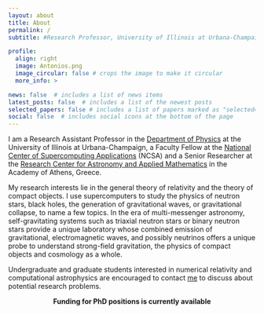 ```yaml
---
layout: about
title: About
permalink: /
subtitle: #Research Professor, University of Illinois at Urbana-Champaign

profile:
  align: right
  image: Antonios.png
  image_circular: false # crops the image to make it circular
  more_info: >

news: false  # includes a list of news items
latest_posts: false  # includes a list of the newest posts
selected_papers: false # includes a list of papers marked as "selected={true}"
social: false  # includes social icons at the bottom of the page
---
```



I am a Research Assistant Professor in the [Department of Physics](https://physics.illinois.edu/) at the University of Illinois at Urbana-Champaign, a Faculty Fellow at the [National Center of Supercomputing Applications](https://www.ncsa.illinois.edu/) (NCSA) and a Senior Researcher at the [Research Center for Astronomy and Applied Mathematics](http://astro.academyofathens.gr/) in the  Academy of Athens, Greece.

My research interests lie in the general theory of relativity and the theory of
compact objects. I use supercomputers to study the physics of neutron stars,
black holes, the generation of gravitational waves, or gravitational collapse,
to name a few topics.  In the era of multi-messenger astronomy,
self-gravitating systems such as triaxial neutron stars or binary neutron stars
 provide a unique laboratory whose combined emission of
gravitational, electromagnetic waves, and possibly neutrinos offers a unique
probe to understand strong-field gravitation, the physics of compact objects
and cosmology as a whole.

Undergraduate and graduate students interested in numerical relativity and
computational astrophysics are encouraged to contact [me](mailto:tsokaros@illinois.edu) to discuss about potential research problems.


$$\textbf{Funding for PhD positions is currently available}$$